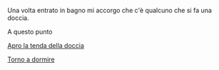Una volta entrato in bagno mi accorgo che c'è qualcuno che si fa una doccia.

A questo punto

[Apro la tenda della doccia](doccia/doccia.md)

[Torno a dormire](../../dormire/sogno-strano.md)
